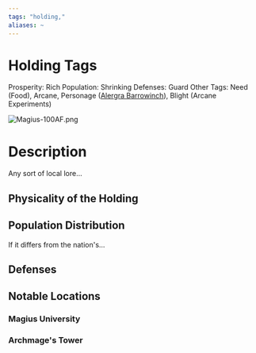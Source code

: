 ```yaml
---
tags: "holding,"
aliases: ~
---
```


# Holding Tags

Prosperity: Rich
Population: Shrinking
Defenses: Guard
Other Tags: Need (Food), Arcane, Personage ([Alergra Barrowinch](..\..\..\..\..\..\Game%20Notes\NPCs\ala%20Alaturmen\High%20Power\Guild%20Employee%20NPCs\Guilded%20Wizard%20NPCs\Alergra%20Barrowinch.md)), Blight (Arcane Experiments)

![Magius-100AF.png](..\..\..\..\..\..\MEDIA\MAPS\URBAN\Magius-100AF.png)

# Description

Any sort of local lore...

## Physicality of the Holding

## Population Distribution

If it differs from the nation's...

## Defenses

## Notable Locations

### Magius University

### Archmage's Tower
